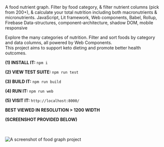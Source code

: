 A food nutrient graph.
Filter by food category, & filter nutrient columns (pick from 200+), & calculate your total nutrition including both macronutrients & micronutrients.
JavaScript, Lit framework, Web components, Babel, Rollup, Firebase
Data-structures, component-architecture, shadow DOM, mobile responsive 

Explore the many categories of nutrition. Filter and sort foods by category and data columns, all powered by Web Components.<br/>
This project aims to support keto dieting and promote better health outcomes.<br/>

**(1) INSTALL IT:**
```npm i```

**(2) VIEW TEST SUITE:**
```npm run test```

**(3) BUILD IT:**
```npm run build```

**(4) RUN IT:**
```npm run web```

**(5) VISIT IT:**
```http://localhost:8000/```

**BEST VIEWED IN RESOLUTION > 1200 WIDTH**<br/>

**(SCREENSHOT PROVIDED BELOW)**<br/><br/><br/>

<img src="../../blob/main/project-ss.png" alt="A screenshot of food graph project" />
